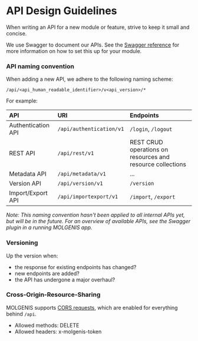 # API Design Guidelines

When writing an API for a new module or feature, strive to keep it small and concise. 

We use Swagger to document our APIs. See the [Swagger reference](ref-swagger.md) for more information on how to set this 
up for your module.

### API naming convention
When adding a new API, we adhere to the following naming scheme:

`/api/<api_human_readable_identifier>/v<api_version>/*`

For example:

| API | URI | Endpoints |
|:---|:---|:---------|
| Authentication API | `/api/authentication/v1` | `/login`, `/logout` |                    
| REST API | `/api/rest/v1` | REST CRUD operations on resources and resource collections |
| Metadata API | `/api/metadata/v1` | ... |
| Version API | `/api/version/v1` | `/version` |
| Import/Export API | `/api/importexport/v1` | `/import`, `/export` |

_Note: This naming convention hasn't been applied to all internal APIs yet, but will be in the future. For an overview 
of available APIs, see the Swagger plugin in a running MOLGENIS app._

### Versioning
Up the version when:
- the response for existing endpoints has changed?
- new endpoints are added?
- the API has undergone a major overhaul?

### Cross-Origin-Resource-Sharing
MOLGENIS supports [CORS requests](https://developer.mozilla.org/en-US/docs/Web/HTTP/CORS), which are enabled for everything behind `/api`.  

- Allowed methods: DELETE
- Allowed headers: x-molgenis-token
